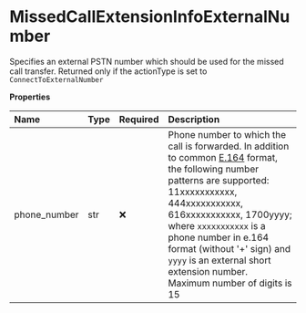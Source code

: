 # MissedCallExtensionInfoExternalNumber

Specifies an external PSTN number which should be used for the missed call transfer. Returned only if the actionType is set to `ConnectToExternalNumber`

**Properties**

| Name         | Type | Required | Description                                                                                                                                                                                                                                                                                                                                                                                      |
| :----------- | :--- | :------- | :----------------------------------------------------------------------------------------------------------------------------------------------------------------------------------------------------------------------------------------------------------------------------------------------------------------------------------------------------------------------------------------------- |
| phone_number | str  | ❌       | Phone number to which the call is forwarded. In addition to common [E.164](https://www.itu.int/rec/T-REC-E.164-201011-I) format, the following number patterns are supported: 11xxxxxxxxxxx, 444xxxxxxxxxxx, 616xxxxxxxxxxx, 1700yyyy; where `xxxxxxxxxxx` is a phone number in e.164 format (without '+' sign) and `yyyy` is an external short extension number. Maximum number of digits is 15 |

<!-- This file was generated by liblab | https://liblab.com/ -->
